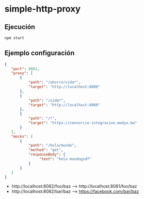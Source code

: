 # simple-http-proxy

## Ejecución

```bash
npm start
```

## Ejemplo configuración

```json
{
   "port": 8082,
   "proxy": [
       {
           "path": "/ahorro/vida*",
           "target": "http://localhost:8080"
       },
       {
           "path": "/vida*",
           "target": "http://localhost:8080"
       },
       {
           "path": "/*",
           "target": "https://consorcio-integracion.modyo.be"
       }
   ],
   "mocks": [
       {
           "path": "/hola/mundo",
           "method": "get",
           "responseBody": {
                "text": "hola mundogsdf"
           } 
       }
   ]
}
```
* http://localhost:8082/foo/baz --> http://localhost:8081/foo/baz
* http://localhost:8082/bar/baz --> https://facebook.com/bar/baz
